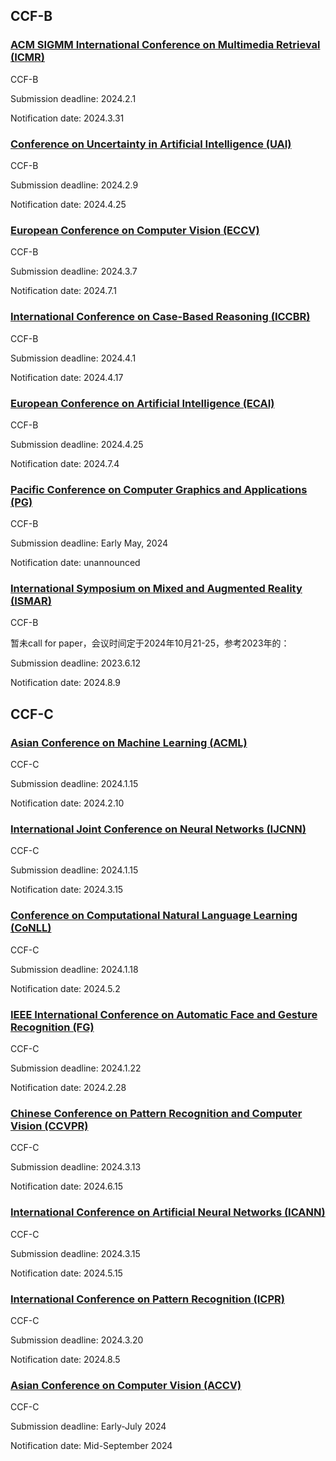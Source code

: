 
## CCF-B

### [ACM SIGMM International Conference on Multimedia Retrieval (ICMR)](http://icmr2024.org/important-dates.html)
CCF-B

Submission deadline: 2024.2.1

Notification date: 2024.3.31


### [Conference on Uncertainty in Artificial Intelligence (UAI)](https://www.auai.org/uai2024/dates)
CCF-B

Submission deadline: 2024.2.9

Notification date: 2024.4.25


### [European Conference on Computer Vision (ECCV)](https://eccv2024.ecva.net)
CCF-B

Submission deadline: 2024.3.7

Notification date: 2024.7.1


### [International Conference on Case-Based Reasoning (ICCBR)](https://www.iccbr2024.org)
CCF-B

Submission deadline: 2024.4.1

Notification date: 2024.4.17


### [European Conference on Artificial Intelligence (ECAI)](https://www.ecai2024.eu/calls/main-track)
CCF-B

Submission deadline: 2024.4.25

Notification date: 2024.7.4


### [Pacific Conference on Computer Graphics and Applications (PG)](https://pg2024.hsu.edu.cn)
CCF-B

Submission deadline: Early May, 2024

Notification date: unannounced


### [International Symposium on Mixed and Augmented Reality (ISMAR)](https://ismar23.org/call-for-conference-papers/)
CCF-B

暂未call for paper，会议时间定于2024年10月21-25，参考2023年的：

Submission deadline: 2023.6.12

Notification date: 2024.8.9


## CCF-C

### [Asian Conference on Machine Learning (ACML)](http://www.acmlc.org/date.html)
CCF-C

Submission deadline: 2024.1.15

Notification date: 2024.2.10


### [International Joint Conference on Neural Networks (IJCNN)](https://2024.ieeewcci.org)
CCF-C

Submission deadline: 2024.1.15

Notification date: 2024.3.15


### [Conference on Computational Natural Language Learning (CoNLL)](https://www.clnlp.org)
CCF-C

Submission deadline: 2024.1.18

Notification date: 2024.5.2


### [IEEE International Conference on Automatic Face and Gesture Recognition (FG)](https://fg2024.ieee-biometrics.org/important-dates/)
CCF-C

Submission deadline: 2024.1.22

Notification date: 2024.2.28


### [Chinese Conference on Pattern Recognition and Computer Vision (CCVPR)](https://www.ccvpr.org)
CCF-C

Submission deadline: 2024.3.13

Notification date: 2024.6.15


### [International Conference on Artificial Neural Networks (ICANN)](https://e-nns.org/icann2024/important-dates/)
CCF-C

Submission deadline: 2024.3.15

Notification date: 2024.5.15


### [International Conference on Pattern Recognition (ICPR)](https://icpr2024.org/date.html)
CCF-C

Submission deadline: 2024.3.20

Notification date: 2024.8.5


### [Asian Conference on Computer Vision (ACCV)](https://accv2024.org)
CCF-C

Submission deadline: Early-July 2024

Notification date: Mid-September 2024
